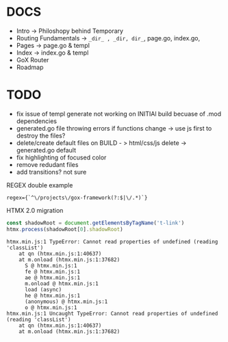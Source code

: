 # DOCS

- Intro ->  Philoshopy behind Temporary
- Routing Fundamentals -> ```_dir_ , _dir, dir_```, page.go, index.go,
- Pages -> page.go & templ
- Index -> index.go & templ
- GoX Router
- Roadmap


# TODO

- fix issue of templ generate not working on INITIAl build becuase of .mod dependencies
- generated.go file throwing errors if functions change -> use js first to destroy the files?
- delete/create default files on BUILD - > html/css/js delete -> generated.go default
- fix highlighting of focused color
- remove redudant files
- add transitions? not sure

REGEX double example

```regex
regex={`^\/projects\/gox-framework(?:$|\/.*)`}
```

HTMX 2.0 migration

```javascript
const shadowRoot = document.getElementsByTagName('t-link')
htmx.process(shadowRoot[0].shadowRoot)
```

```
htmx.min.js:1 TypeError: Cannot read properties of undefined (reading 'classList')
    at qn (htmx.min.js:1:40637)
    at m.onload (htmx.min.js:1:37682)
      S @ htmx.min.js:1
      fe @ htmx.min.js:1
      ae @ htmx.min.js:1
      m.onload @ htmx.min.js:1
      load (async)
      he @ htmx.min.js:1
      (anonymous) @ htmx.min.js:1
      o @ htmx.min.js:1
htmx.min.js:1 Uncaught TypeError: Cannot read properties of undefined (reading 'classList')
    at qn (htmx.min.js:1:40637)
    at m.onload (htmx.min.js:1:37682)  
```
